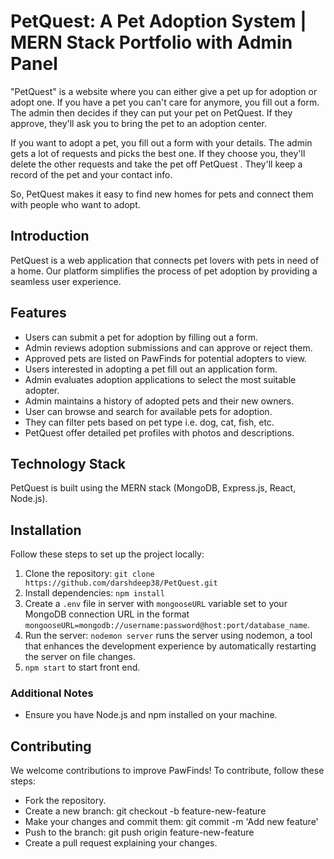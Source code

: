 # PetQuest: A Pet Adoption System | MERN Stack Portfolio with Admin Panel
"PetQuest" is a website where you can either give a pet up for adoption or adopt one. If you have a pet you can't care for anymore, you fill out a form. The admin then decides if they can put your pet on PetQuest. If they approve, they'll ask you to bring the pet to an adoption center.

If you want to adopt a pet, you fill out a form with your details. The admin gets a lot of requests and picks the best one. If they choose you, they'll delete the other requests and take the pet off PetQuest . They'll keep a record of the pet and your contact info.

So, PetQuest makes it easy to find new homes for pets and connect them with people who want to adopt.


## Introduction
PetQuest is a web application that connects pet lovers with pets in need of a home. Our platform simplifies the process of pet adoption by providing a seamless user experience.

## Features
- Users can submit a pet for adoption by filling out a form.
- Admin reviews adoption submissions and can approve or reject them.
- Approved pets are listed on PawFinds for potential adopters to view.
- Users interested in adopting a pet fill out an application form.
- Admin evaluates adoption applications to select the most suitable adopter.
- Admin maintains a history of adopted pets and their new owners.
- User can browse and search for available pets for adoption.
- They can filter pets based on pet type i.e. dog, cat, fish, etc.
- PetQuest offer detailed pet profiles with photos and descriptions.

## Technology Stack
PetQuest is built using the MERN stack (MongoDB, Express.js, React, Node.js).


## Installation
Follow these steps to set up the project locally:

1. Clone the repository: `git clone https://github.com/darshdeep38/PetQuest.git`
2. Install dependencies: `npm install`
3. Create a `.env` file in server with `mongooseURL` variable set to your MongoDB connection URL in the format `mongooseURL=mongodb://username:password@host:port/database_name`.
4. Run the server: `nodemon server` runs the server using nodemon, a tool that enhances the development experience by automatically restarting the server on file changes.
5. `npm start` to start front end.

### Additional Notes
- Ensure you have Node.js and npm installed on your machine.

## Contributing
We welcome contributions to improve PawFinds! To contribute, follow these steps:
- Fork the repository.
- Create a new branch: git checkout -b feature-new-feature
- Make your changes and commit them: git commit -m 'Add new feature'
- Push to the branch: git push origin feature-new-feature
- Create a pull request explaining your changes.

